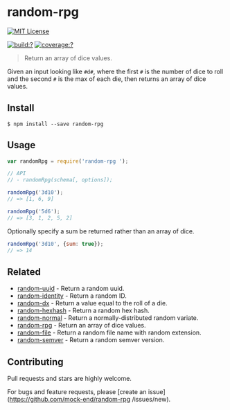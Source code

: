 # random-rpg

[![MIT License](https://img.shields.io/badge/license-MIT_License-green.svg?style=flat-square)](https://github.com/mock-end/random-rpg/blob/master/LICENSE)

[![build:?](https://img.shields.io/travis/mock-end/random-rpg/master.svg?style=flat-square)](https://travis-ci.org/mock-end/random-rpg)
[![coverage:?](https://img.shields.io/coveralls/mock-end/random-rpg/master.svg?style=flat-square)](https://coveralls.io/github/mock-end/random-rpg)


> Return an array of dice values.

Given an input looking like `#d#`, where the first `#` is the number of dice to roll and the second `#` is the max of each die, then returns an array of dice values.


## Install

```
$ npm install --save random-rpg  
```

## Usage

```js
var randomRpg = require('random-rpg ');

// API
// - randomRpg(schema[, options]);

randomRpg('3d10');
// => [1, 6, 9]

randomRpg('5d6');
// => [3, 1, 2, 5, 2]
```

Optionally specify a sum be returned rather than an array of dice.

```js
randomRpg('3d10', {sum: true});
// => 14
```

## Related

- [random-uuid](https://github.com/mock-end/random-uuid) - Return a random uuid.
- [random-identity](https://github.com/mock-end/random-identity) - Return a random ID.
- [random-dx](https://github.com/mock-end/random-dx) - Return a value equal to the roll of a die.
- [random-hexhash](https://github.com/mock-end/random-hexhash) - Return a random hex hash.
- [random-normal](https://github.com/mock-end/random-normal) - Return a normally-distributed random variate.
- [random-rpg](https://github.com/mock-end/random-rpg) - Return an array of dice values.
- [random-file](https://github.com/mock-end/random-file) - Return a random file name with random extension.
- [random-semver](https://github.com/mock-end/random-semver) - Return a random semver version.

## Contributing

Pull requests and stars are highly welcome.

For bugs and feature requests, please [create an issue](https://github.com/mock-end/random-rpg /issues/new).
